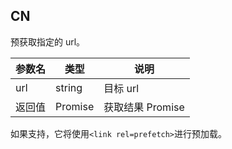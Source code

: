 ## CN

预获取指定的 url。

|参数名|类型|说明|
|-----|----|---|
|url|string|目标 url|
|返回值|Promise|获取结果 Promise|

如果支持，它将使用`<link rel=prefetch>`进行预加载。